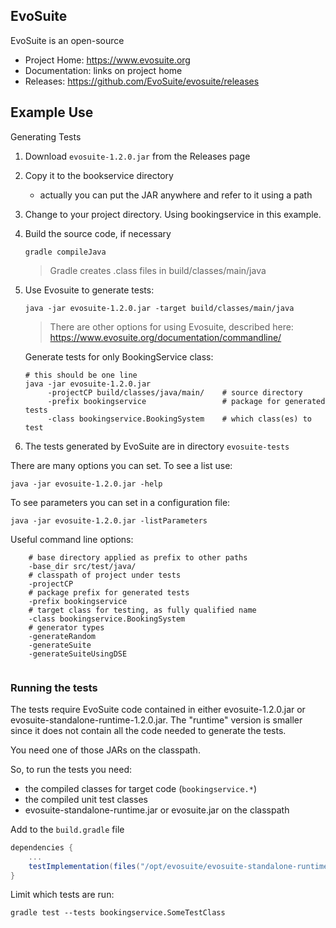 ## EvoSuite

EvoSuite is an open-source 

* Project Home: <https://www.evosuite.org>
* Documentation: links on project home
* Releases: <https://github.com/EvoSuite/evosuite/releases>

## Example Use

Generating Tests

1. Download `evosuite-1.2.0.jar` from the Releases page
2. Copy it to the bookservice directory 
   - actually you can put the JAR anywhere and refer to it using a path
3. Change to your project directory. Using bookingservice in this example.
4. Build the source code, if necessary
   ```
   gradle compileJava
   ```
   > Gradle creates .class files in build/classes/main/java
5. Use Evosuite to generate tests:
   ```
   java -jar evosuite-1.2.0.jar -target build/classes/main/java
   ```
   > There are other options for using Evosuite, described here:
   > <https://www.evosuite.org/documentation/commandline/>
   >
   Generate tests for only BookingService class:
   ```
   # this should be one line
   java -jar evosuite-1.2.0.jar 
        -projectCP build/classes/java/main/    # source directory
        -prefix bookingservice                 # package for generated tests
        -class bookingservice.BookingSystem    # which class(es) to test
   ```

6. The tests generated by EvoSuite are in directory `evosuite-tests`

There are many options you can set. To see a list use:
```
java -jar evosuite-1.2.0.jar -help
```

To see parameters you can set in a configuration file:
```
java -jar evosuite-1.2.0.jar -listParameters
```

Useful command line options:
```
    # base directory applied as prefix to other paths
    -base_dir src/test/java/
    # classpath of project under tests
    -projectCP
    # package prefix for generated tests
    -prefix bookingservice
    # target class for testing, as fully qualified name
    -class bookingservice.BookingSystem
    # generator types
    -generateRandom
    -generateSuite
    -generateSuiteUsingDSE
    
```

### Running the tests

The tests require EvoSuite code contained in either evosuite-1.2.0.jar or evosuite-standalone-runtime-1.2.0.jar.  The "runtime" version is smaller since it does not contain all the code needed to generate the tests.

You need one of those JARs on the classpath.

So, to run the tests you need:
- the compiled classes for target code (`bookingservice.*`)
- the compiled unit test classes
- evosuite-standalone-runtime.jar or evosuite.jar on the classpath

Add to the `build.gradle` file

```groovy
dependencies {
    ...
    testImplementation(files("/opt/evosuite/evosuite-standalone-runtime-1.2.0.jar"))
}
```


Limit which tests are run:
```
gradle test --tests bookingservice.SomeTestClass
```

